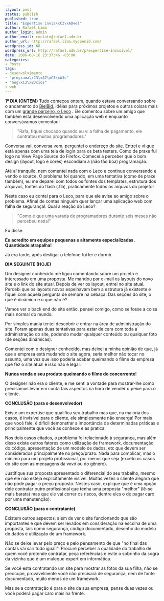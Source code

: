 ```yaml
--- 
layout: post
status: publish
published: true
title: "Expertise invis\xC3\xADvel"
author: Rafael Lima
author_login: admin
author_email: contato@rafael.adm.br
author_url: http://rafael.lima.myopenid.com/
wordpress_id: 68
wordpress_url: http://rafael.adm.br/p/expertise-invisivel/
date: 2006-08-16 23:37:46 -03:00
categories: 
- Posts
tags: 
- desenvolvimento
- "programa\xC3\xA7\xC3\xA3o"
- "neg\xC3\xB3cios"
- web
---
```

<strong>1º DIA (ONTEM)</strong>
Tudo começou ontem, quando estava conversando sobre o andamento do <a href="http://bielbid.com.br">BielBid</a>, idéias para próximos projetos e outras coisas mais com um <a href="http://telequality.com.br/">grande parceiro, o Leco</a> . Ele comentou sobre um amigo que também está desenvolvendo uma aplicação web e enquanto conversávamos comentou:

<blockquote>"Rafa, fiquei chocado quando eu vi a folha de pagamento, ele contratou muitos programadores."</blockquote>

Conversa vai, conversa vem, perguntei o endereço do site. Entrei e vi que está apenas com uma tela de login para os beta testers. Como de praxe fui logo no View Page Source do Firefox. Comecei a perceber que o bom design (layout, logo e cores) escondiam a (não tão boa) programação.

Até aí tranquilo, nem comentei nada com o Leco e continue conversando e vendo o source. O problema foi quando, em uma tentativa (como de praxe também), eu me deparei com todos os fontes dos templates, estrutura dos arquivos, fontes do flash (.fla), praticamente todos os arquvos do projeto!

Neste caso eu contei para o Leco, para que ele avise ao amigo sobre o problema. Afinal de contas ninguém quer lançar uma aplicação web com falha de segurança!. Qual a reação do Leco?

<blockquote>"Como é que uma varada de programadores durante seis meses não percebeu nada!"</blockquote>

Eu disse:

<strong>Eu acredito em equipes pequenas e altamente especializadas. Quantidade atrapalha!</strong>

Já era tarde, após desligar o telefone fui ler e dormir.

<strong>DIA SEGUINTE (HOJE)</strong>

Um designer conhecido me ligou comentando sobre um projeto e interessado em uma proposta. Me mandou por e-mail os layouts do novo site e o link do site atual. Depois de ver os layout, entrei no site atual. Percebi que os layouts novos espelhavam bem a estrutura já existente e fiquei com aquela pergunta de sempre na cebaça: Das seções do site, o que é dinâmico e o que não é?

Vamos ver o back end do site então, pensei comigo, como se fosse a coisa mais normal do mundo.

Por simples mania tentei descobrir e entrar na área de administração do site. Foram apenas duas tentativas para estar de cara com toda a administração do site, podendo mudar qualquer conteúdo ou qualquer foto (de seções dinâmicas).

Comentei com o designer conhecido, mas deixei a minha opinião de que, já que a empresa está mudando o site agora, seria melhor não tocar no assunto, uma vez que isso poderia acabar queimando o filme da empresa que fez o site atual e isso não é legal.

<strong>Nunca venda o seu produto queimando o filme do concorrente!</strong>

O designer não era o cliente, e me senti a vontade para mostrar-lhe como precisamos levar em conta tais aspectos na hora de vender o peixe para o cliente.

<strong>CONCLUSÃO (para o desenvolvedor)</strong>

Existe um expertise que qualifica seu trabalho mas que, na maioria dos casos, é invisível para o cliente, ele simplesmente não enxerga! Por mais que você fale, é difícil demonstrar a importância de determinadas práticas e principalmente que você as conhece e as pratica.

Nos dois casos citados, o problema foi relacionado à segurança, mas além disso existe outros fatores como utilização de framework, documentação do código, apresentação de um modelo de dados, etc que devem ser considerados principalmente no preço/prazo. Nada para complicar, mas o mínimo para um projeto profissional, por menor que seja (exceto os casos do site com as mensagens da vovó ou do gênero).

Justifique sua proposta apresentado o diferencial do seu trabalho, mesmo que ele não esteja explicitamente visível. Muitas vezes o cliente alegará que não pode pagar o preço proposto. Nestes caso, explique que é uma opção dele contratar outro profissional que tenha uma proposta "melhor" (lê-se mais barata) mas que ele vai correr os riscos, dentre eles o de pagar caro por uma manutenção).

<strong>CONCLUSÃO (para o contratante)</strong>

Existem outros aspectos, além de ver o site funcionando que são importantes e que devem ser levados em consideração na escolha de uma proposta, tais como segurança, código documentado, desenho do modelo de dados e utilização de um framework.

Não se deixe levar pelo preço e pelo pensamento de que "no final das contas vai sair tudo igual!". Procure perceber a qualidade do trabalho de quem você pretende contratar, peça referências e evite o sobrinho da sogra da vizinha que é um muleque expert em informática.

Se você está contratando um site para mostrar as fotos da sua filha, não se preocupe, provavelmente você não precisará de segurança, nem de fonte documentado, muito menos de um framework.

Mas se a contratação é para o site da sua empresa, pense duas vezes ou você poderá pagar caro mais na frente.
